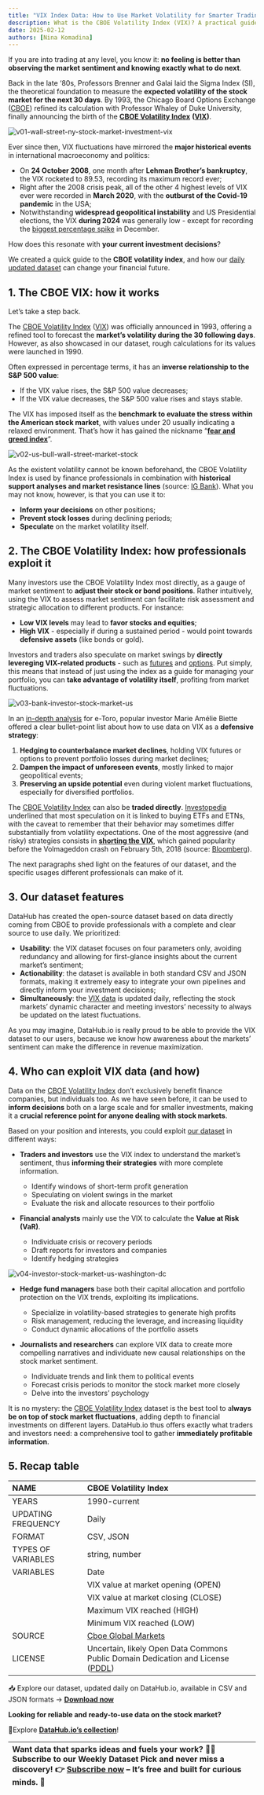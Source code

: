 ```yaml
---
title: "VIX Index Data: How to Use Market Volatility for Smarter Trading & Portfolio Protection"
description: What is the CBOE Volatility Index (VIX)? A practical guide to the VIX Index and its applications in trading, featuring a daily updated dataset in CSV and JSON formats.
date: 2025-02-12
authors: [Nina Komadina]
---
```


If you are into trading at any level, you know it: **no feeling is better than observing the market sentiment and knowing exactly what to do next**.

Back in the late ‘80s, Professors Brenner and Galai laid the Sigma Index (SI), the theoretical foundation to measure the **expected volatility of the stock market for the next 30 days**. By 1993, the Chicago Board Options Exchange ([CBOE](https://www.cboe.com/)) refined its calculation with Professor Whaley of Duke University, finally announcing the birth of the [**CBOE Volatility Index**](https://datahub.io/core/finance-vix) **([VIX](https://datahub.io/core/finance-vix))**.

![v01-wall-street-ny-stock-market-investment-vix](/assets/v01-wall-street-ny-stock-market-investment-vix.svg)

Ever since then, VIX fluctuations have mirrored the **major historical events** in international macroeconomy and politics:

* On **24 October 2008**, one month after **Lehman Brother’s bankruptcy**, the VIX rocketed to 89.53, recording its maximum record ever;
* Right after the 2008 crisis peak, all of the other 4 highest levels of VIX ever were recorded in **March 2020**, with the **outburst of the Covid-19 pandemic** in the USA;
* Notwithstanding **widespread geopolitical instability** and US Presidential elections, the VIX **during 2024** was generally low \- except for recording the [biggest percentage spike](https://www.cnbc.com/2024/12/19/wall-streets-fear-gauge-the-vix-saw-second-biggest-spike-ever-on-wednesday.html) in December.

How does this resonate with **your current investment decisions**?

We created a quick guide to the **CBOE volatility index**, and how our [daily updated dataset](https://datahub.io/core/finance-vix) can change your financial future.

## 1\. The CBOE VIX: how it works

Let’s take a step back.

The [CBOE Volatility Index](https://datahub.io/core/finance-vix) ([VIX](https://datahub.io/core/finance-vix)) was officially announced in 1993, offering a refined tool to forecast the **market’s volatility during the 30 following days**. However, as also showcased in our dataset, rough calculations for its values were launched in 1990\.

Often expressed in percentage terms, it has an **inverse relationship to the S\&P 500 value**:

* If the VIX value rises, the S\&P 500 value decreases;
* If the VIX value decreases, the S\&P 500 value rises and stays stable.

The VIX has imposed itself as the **benchmark to evaluate the stress within the American stock market**, with values under 20 usually indicating a relaxed environment. That’s how it has gained the nickname “[**fear and greed index**](https://edition.cnn.com/markets/fear-and-greed)”.

![v02-us-bull-wall-street-market-stock](/assets/v02-us-bull-wall-street-market-stock.svg)

As the existent volatility cannot be known beforehand, the CBOE Volatility Index is used by finance professionals in combination with **historical support analyses and market resistance lines** (source: [IG Bank](https://www.ig.com/it-ch/indici/cosa-e-indice-vix-come-fare-trading)). What you may not know, however, is that you can use it to:

* **Inform your decisions** on other positions;
* **Prevent stock losses** during declining periods;
* **Speculate** on the market volatility itself.

## 2\. The CBOE Volatility Index: how professionals exploit it

Many investors use the CBOE Volatility Index most directly, as a gauge of market sentiment to **adjust their stock or bond positions**. Rather intuitively, using the VIX to assess market sentiment can facilitate risk assessment and strategic allocation to different products. For instance:

* **Low VIX levels** may lead to **favor stocks and equities**;
* **High VIX** \- especially if during a sustained period \- would point towards **defensive assets** (like bonds or gold).

Investors and traders also speculate on market swings by **directly levereging VIX-related products** \- such as [futures](https://www.cboe.com/tradable_products/vix/vix_futures/) and [options](https://www.cboe.com/tradable_products/vix/vix_options/). Put simply, this means that instead of just using the index as a guide for managing your portfolio, you can **take advantage of volatility itself**, profiting from market fluctuations.

![v03-bank-investor-stock-market-us](/assets/v03-bank-investor-stock-market-us.svg)

In an [in-depth analysis](https://www.etoro.com/news-and-analysis/in-depth-analysis/the-vix-your-anti-market-crash-shield/) for e-Toro, popular investor Marie Amélie Biette offered a clear bullet-point list about how to use data on VIX as a **defensive strategy**:

1. **Hedging to counterbalance market declines**, holding VIX futures or options to prevent portfolio losses during market declines;
2. **Dampen the impact of unforeseen events**, mostly linked to major geopolitical events;
3. **Preserving an upside potential** even during violent market fluctuations, especially for diversified portfolios.

The [CBOE Volatility Index](https://datahub.io/core/finance-vix) can also be **traded directly**. [Investopedia](https://www.investopedia.com/stock-analysis/2012/4-ways-to-trade-the-vix-vxx-vxz-tvix-xxv0504.aspx) underlined that most speculation on it is linked to buying ETFs and ETNs, with the caveat to remember that their behavior may sometimes differ substantially from volatility expectations. One of the most aggressive (and risky) strategies consists in [**shorting the VIX**](https://www.tradingsim.com/blog/mastering-the-art-of-shorting-the-vix-strategies-for-volatility-trading), which gained popularity before the Volmageddon crash on February 5th, 2018 (source: [Bloomberg](https://www.bloomberg.com/news/articles/2019-02-06/the-day-the-vix-doubled-tales-of-volmageddon)).

The next paragraphs shed light on the features of our dataset, and the specific usages different professionals can make of it.

## 3\. Our dataset features

DataHub has created the open-source dataset based on data directly coming from CBOE to provide professionals with a complete and clear source to use daily. We prioritized:

* **Usability**: the VIX dataset focuses on four parameters only, avoiding redundancy and allowing for first-glance insights about the current market’s sentiment;
* **Actionability**: the dataset is available in both standard CSV and JSON formats, making it extremely easy to integrate your own pipelines and directly inform your investment decisions;
* **Simultaneously**: the [VIX data](https://datahub.io/core/finance-vix) is updated daily, reflecting the stock markets’ dynamic character and meeting investors’ necessity to always be updated on the latest fluctuations.

As you may imagine, DataHub.io is really proud to be able to provide the VIX dataset to our users, because we know how awareness about the markets’ sentiment can make the difference in revenue maximization.

## 4\. Who can exploit VIX data (and how)

Data on the [CBOE Volatility Index](https://datahub.io/core/finance-vix) don’t exclusively benefit finance companies, but individuals too. As we have seen before, it can be used to **inform decisions** both on a large scale and for smaller investments, making it a **crucial reference point for anyone dealing with stock markets**.

Based on your position and interests, you could exploit [our dataset](https://datahub.io/core/finance-vix) in different ways:

* **Traders and investors** use the VIX index to understand the market’s sentiment, thus **informing their strategies** with more complete information.
  * Identify windows of short-term profit generation
  * Speculating on violent swings in the market
  * Evaluate the risk and allocate resources to their portfolio

* **Financial analysts** mainly use the VIX to calculate the **Value at Risk (VaR)**.
  * Individuate crisis or recovery periods
  * Draft reports for investors and companies
  * Identify hedging strategies

![v04-investor-stock-market-us-washington-dc](/assets/v04-investor-stock-market-us-washington-dc.svg)

* **Hedge fund managers** base both their capital allocation and portfolio protection on the VIX trends, exploiting its implications.
  * Specialize in volatility-based strategies to generate high profits
  * Risk management, reducing the leverage, and increasing liquidity
  * Conduct dynamic allocations of the portfolio assets

* **Journalists and researchers** can explore VIX data to create more compelling narratives and individuate new causal relationships on the stock market sentiment.
  * Individuate trends and link them to political events
  * Forecast crisis periods to monitor the stock market more closely
  * Delve into the investors’ psychology

It is no mystery: the [CBOE Volatility Index](https://datahub.io/core/finance-vix) dataset is the best tool to a**lways be on top of stock market fluctuations**, adding depth to financial investments on different layers. DataHub.io thus offers exactly what traders and investors need: a comprehensive tool to gather **immediately profitable information**.

## 5\. Recap table

| NAME | CBOE Volatility Index |
| :---- | :---- |
| YEARS | 1990-current |
| UPDATING FREQUENCY | Daily |
| FORMAT | CSV, JSON |
| TYPES OF VARIABLES | string, number |
| VARIABLES | Date |
|  | VIX value at market opening (OPEN) |
|  | VIX value at market closing (CLOSE) |
|  | Maximum VIX reached (HIGH) |
|  | Minimum VIX reached (LOW) |
| SOURCE | [Cboe Global Markets](https://www.cboe.com/tradable_products/vix/vix_historical_data/) |
| LICENSE | Uncertain, likely Open Data Commons Public Domain Dedication and License ([PDDL](https://opendatacommons.org/licenses/pddl/)) |

📥 Explore our dataset, updated daily on DataHub.io, available in CSV and JSON formats → [**Download now**](https://datahub.io/core/finance-vix)

**Looking for reliable and ready-to-use data on the stock market?**

🔎Explore [**DataHub.io’s collection**](https://datahub.io/collections/stock-market-data)\!

| Want data that sparks ideas and fuels your work?  📩 Subscribe to our Weekly Dataset Pick and never miss a discovery\! 👉 [Subscribe now](https://datahub.io/#newsletter-form) – It’s free and built for curious minds. 🚀 |
| :---- |
